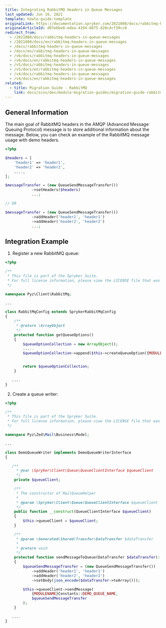 ```yaml
---
title: Integrating RabbitMQ Headers in Queue Messages
last_updated: Jun 16, 2021
template: howto-guide-template
originalLink: https://documentation.spryker.com/2021080/docs/rabbitmq-headers-in-queue-messages
originalArticleId: d07ebbe0-edea-4194-8875-d20c4cf39cc8
redirect_from:
  - /2021080/docs/rabbitmq-headers-in-queue-messages
  - /2021080/docs/en/rabbitmq-headers-in-queue-messages
  - /docs/rabbitmq-headers-in-queue-messages
  - /docs/en/rabbitmq-headers-in-queue-messages
  - /v6/docs/rabbitmq-headers-in-queue-messages
  - /v6/docs/en/rabbitmq-headers-in-queue-messages
  - /v5/docs/rabbitmq-headers-in-queue-messages
  - /v5/docs/en/rabbitmq-headers-in-queue-messages
  - /v4/docs/rabbitmq-headers-in-queue-messages
  - /v4/docs/en/rabbitmq-headers-in-queue-messages
related:
  - title: Migration Guide - RabbitMQ
    link: docs/scos/dev/module-migration-guides/migration-guide-rabbitmq.html
---
```


## General Information
The main goal of RabbitMQ headers in the AMQP (Advanced Message Queuing Protocol) message is to store additional information about the message. Below, you can check an example of the RabbitMQ message usage with demo headers.

```php
<?php

$headers = [
    'header1' => 'header1',
    'header2' => 'header2',
    ....,
];

$messageTransfer = (new QueueSendMessageTransfer())
            ->setHeaders($headers)
            ...;

// OR

$messageTransfer = (new QueueSendMessageTransfer())
            ->addHeader('header1', 'header1')
            ->addHeader('header2', 'header2')
            ...;
```

## Integration Example
1. Register a new RabbitMQ queue:
```php
<?php

/**
 * This file is part of the Spryker Suite.
 * For full license information, please view the LICENSE file that was distributed with this source code.
 */

namespace Pyz\Client\RabbitMq;

...

class RabbitMqConfig extends SprykerRabbitMqConfig
{
    /**
     * @return \ArrayObject
     */
    protected function getQueueOptions()
    {
        $queueOptionCollection = new ArrayObject();
        .....
        $queueOptionCollection->append($this->createQueueOption({MODULENAME}Constants::DEMO_QUEUE_NAME, {MODULENAME}Constants::'DEMO_ERROR_QUEUE_NAME'));


        return $queueOptionCollection;
    }

   ....
}
```
2. Create a queue writer:
```php
<?php

/**
 * This file is part of the Spryker Suite.
 * For full license information, please view the LICENSE file that was distributed with this source code.
 */

namespace Pyz\Zed\Mail\Business\Model;

...

class DemoQueueWriter implements DemoQueueWriterInterface
{

   /**
     * @var \Spryker\Client\Queue\QueueClientInterface $queueClient
     */
    private $queueClient;

    /**
     * The constructor of MailQueueHelper
     *
     * @param \Spryker\Client\Queue\QueueClientInterface $queueClient
     */
    public function __construct(QueueClientInterface $queueClient)
    {
        $this->queueClient = $queueClient;
    }

    /**
     * @param \Generated\Shared\Transfer\DataTransfer $dataTransfer
     *
     * @return void
     */
    protected function sendMessageToQueue(DataTransfer $dataTransfer): void
    {
        $queueSendMessageTransfer = (new QueueSendMessageTransfer())
            ->addHeader('header1', 'header1')
            ->addHeader('header2', 'header2')
            ->setBody(json_encode($dataTransfer->toArray()));

        $this->queueClient->sendMessage(
            {MODULENAME}Constants::DEMO_QUEUE_NAME,
            $queueSendMessageTransfer
        );
    }

   ....
}
```

<!--
**See also:**

* Queue
* Migration Guide - RabbitMQ
-->

<!-- _Last review date: Mar 05, 2019_ by Oleksandr Myrnyi, Andrii Tserkovnyi -->
